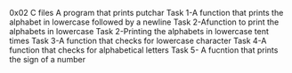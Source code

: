 0x02 C files
A program that prints putchar
Task 1-A function that prints the alphabet in lowercase followed by a newline
Task 2-Afunction to print the alphabets in lowercase
Task 2-Printing the alphabets in lowercase tent times
Task 3-A function that checks for lowercase character
Task 4-A function that checks for alphabetical letters
Task 5- A fucntion that prints the sign of a number
